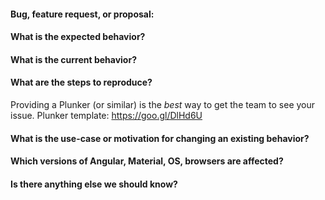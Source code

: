 #### Bug, feature request, or proposal:


#### What is the expected behavior?


#### What is the current behavior?


#### What are the steps to reproduce?

Providing a Plunker (or similar) is the *best* way to get the team to see your issue.
Plunker template: https://goo.gl/DlHd6U


#### What is the use-case or motivation for changing an existing behavior?


#### Which versions of Angular, Material, OS, browsers are affected?


#### Is there anything else we should know?
